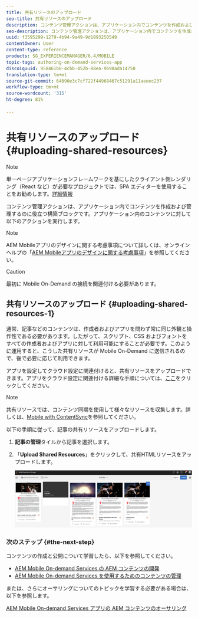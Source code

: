 ```yaml
---
title: 共有リソースのアップロード
seo-title: 共有リソースのアップロード
description: コンテンツ管理アクションは、アプリケーション内でコンテンツを作成および管理するのに役立つ構築ブロックです。このページでは、共有リソースのアップロードについて説明します。
seo-description: コンテンツ管理アクションは、アプリケーション内でコンテンツを作成および管理するのに役立つ構築ブロックです。このページでは、共有リソースのアップロードについて説明します。
uuid: f3595299-1279-4b94-9a49-9d1893250549
contentOwner: User
content-type: reference
products: SG_EXPERIENCEMANAGER/6.4/MOBILE
topic-tags: authoring-on-demand-services-app
discoiquuid: 958461b0-4cbb-452b-88ea-9b98ada14750
translation-type: tm+mt
source-git-commit: 64090e3c7cf722f44968467c51291a11aeeec237
workflow-type: tm+mt
source-wordcount: '315'
ht-degree: 81%

---
```



# 共有リソースのアップロード  {#uploading-shared-resources}

>[!NOTE]
>
>単一ページアプリケーションフレームワークを基にしたクライアント側レンダリング（React など）が必要なプロジェクトでは、SPA エディターを使用することをお勧めします。[詳細情報](/help/sites-developing/spa-overview.md)

コンテンツ管理アクションは、アプリケーション内でコンテンツを作成および管理するのに役立つ構築ブロックです。アプリケーション内のコンテンツに対して以下のアクションを実行します。

>[!NOTE]
>
>AEM Mobileアプリのデザインに関する考慮事項について詳しくは、オンラインヘルプの「[AEM Mobileアプリのデザインに関する考慮事項](https://helpx.adobe.com/jp/digital-publishing-solution/help/design-app.html)」を参照してください。

>[!CAUTION]
>
>最初に Mobile On-Demand の接続を関連付ける必要があります。

## 共有リソースのアップロード  {#uploading-shared-resources-1}

通常、記事などのコンテンツは、作成者およびアプリを問わず常に同じ外観と操作性である必要があります。したがって、スクリプト、CSS およびフォントをすべての作成者およびアプリに対して利用可能にすることが必要です。このように運用すると、こうした共有リソースが Mobile On-Demand に送信されるので、後で必要に応じて利用できます。

アプリを設定してクラウド設定に関連付けると、共有リソースをアップロードできます。アプリをクラウド設定に関連付ける詳細な手順については、[ここ](/help/mobile/mobile-apps-ondemand-application-create-configure-action.md)をクリックしてください。

>[!NOTE]
>
>共有リソースでは、コンテンツ同期を使用して様々なリソースを収集します。詳しくは、[Mobile with ContentSync](/help/mobile/mobile-ondemand-contentsync.md)を参照してください。

以下の手順に従って、記事の共有リソースをアップロードします。

1. **記事の管理**&#x200B;タイルから記事を選択します。
1. 「**Upload Shared Resources**」をクリックして、共有HTMLリソースをアップロードします。

   ![chlimage_1-133](assets/chlimage_1-133.png)

### 次のステップ {#the-next-step}

コンテンツの作成と公開について学習したら、以下を参照してください。

* [AEM Mobile On-demand Services の AEM コンテンツの開発](/help/mobile/aem-mobile-on-demand.md)
* [AEM Mobile On-demand Services を使用するためのコンテンツの管理](/help/mobile/aem-mobile.md)

または、さらにオーサリングについてのトピックを学習する必要がある場合は、以下を参照します。

[AEM Mobile On-demand Services アプリの AEM コンテンツのオーサリング](/help/mobile/mobile-apps-ondemand.md)
